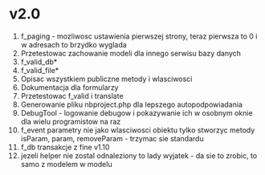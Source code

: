 # v2.0

1. f_paging - mozliwosc ustawienia pierwszej strony, teraz pierwsza to 0 i w adresach to brzydko wyglada
2. Przetestowac zachowanie modeli dla innego serwisu bazy danych
3. f_valid_db*
4. f_valid_file*
5. Opisac wszystkiem publiczne metody i wlasciwosci
6. Dokumentacja dla formularzy
7. Przetestowac f_valid i translate
8. Generowanie pliku nbproject.php dla lepszego autopodpowiadania
9. DebugTool - logowanie debugow i pokazywanie ich w osobnym oknie dla wielu programistow na raz
10. f_event parametry nie jako wlasciwosci obiektu tylko stworzyc metody isParam, param, removeParam - trzymac sie standardu
11. f_db transakcje z fine v1.10
12. jezeli helper nie zostal odnaleziony to lady wyjatek - da sie to zrobic, to samo z modelem w modelu